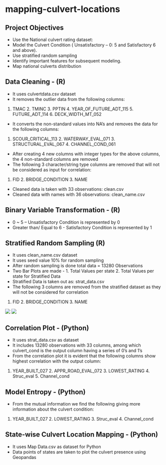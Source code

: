 # mapping-culvert-locations

## Project Objectives

* Use the National culvert rating dataset:
* Model the Culvert Condition ( Unsatisfactory – 0: 5 and Satisfactory 6 and above).
* Use stratified random sampling
* Identify important features for subsequent modeling. 
* Map national culverts distribution

## Data Cleaning - (R)

* It uses culvertdata.csv dataset
* It removes the outlier data from the following columns:  
1. TMAC 2. TMINC 3. PPTIN 4. YEAR_OF_FUTURE_ADT_115 5. FUTURE_ADT_114 6. DECK_WIDTH_MT_052  
* It converts the non-standard values into NA’s and removes the data for the following columns:  
1. SCOUR_CRITICAL_113 2. WATERWAY_EVAL_071 3. STRUCTURAL_EVAL_067 4. CHANNEL_COND_061  
* After creating 4 new columns with integer types for the above columns, the 4 non-standard columns are removed
* The following 3 character/string type columns are removed that will not be considered as input for correlation: 
1. FID 2. BRIDGE_CONDITION 3. NAME  
* Cleaned data is taken with 33 observations: clean.csv
* Cleaned data with names with 36 observations: clean_name.csv

## Binary Variable Transformation - (R)

* 0 ~ 5 – Unsatisfactory Condition is represented by 0
* Greater than/ Equal to 6 - Satisfactory Condition is represented by 1

## Stratified Random Sampling (R)
* It uses clean_name.csv dataset
* It uses seed value 10% for random sampling
* After random sampling is done total data = 13280 Observations
* Two Bar Plots are made - 1. Total Values per state 2. Total Values per state for Stratified Data
* Stratified Data is taken out as: strat_data.csv
* The following 3 columns are removed from the stratified dataset as they will not be considered for correlation  
1. FID 2. BRIDGE_CONDITION 3. NAME

<img src="1.Bar Plot_Stratified.png">

<img src="2.Bar Plot_Total.png">

## Correlation Plot - (Python)

* It uses strat_data.csv as dataset
* It includes 13280 observations with 33 columns, among which culvert_cond is the output column having a series of 0’s and 1’s
* From the correlation plot it is evident that the following columns show highest correlation with the output column:
1. YEAR_BUILT_027 2. APPR_ROAD_EVAL_072 3. LOWEST_RATING 4. Struc_eval 5. Channel_cond

## Model Entropy - (Python)

* From the mutual information we find the following giving more information about the culvert condition:
1. YEAR_BUILT_027 2. LOWEST_RATING 3. Struc_eval 4. Channel_cond


## State-wise Culvert Location Mapping - (Python) 

* It uses Map Data.csv as dataset for Python
* Data points of states are taken to plot the culvert presence using Geopandas
